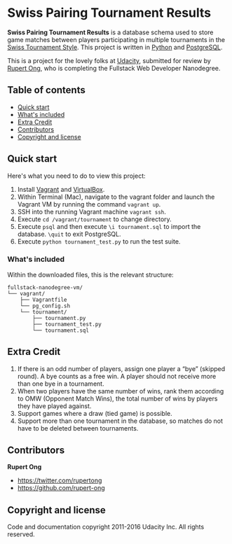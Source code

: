 # Swiss Pairing Tournament Results

**Swiss Pairing Tournament Results** is a database schema used to store game matches between players participating in multiple tournaments in the [Swiss Tournament Style](https://en.wikipedia.org/wiki/Swiss-system_tournament). This project is written in [Python](https://www.python.org) and [PostgreSQL](http://www.postgresql.org).

This is a project for the lovely folks at [Udacity](https://www.udacity.com), submitted for review by [Rupert Ong](http://twitter.com/rupertong), who is completing the Fullstack Web Developer Nanodegree.


## Table of contents

* [Quick start](#quick-start)
* [What's included](#whats-included)
* [Extra Credit](#extra-credit)
* [Contributors](#contributors)
* [Copyright and license](#copyright-and-license)


## Quick start

Here's what you need to do to view this project:

1. Install [Vagrant](https://www.vagrantup.com) and [VirtualBox](https://www.virtualbox.org).
2. Within Terminal (Mac), navigate to the vagrant folder and launch the Vagrant VM by running the command `vagrant up`.
3. SSH into the running Vagrant machine `vagrant ssh`. 
4. Execute `cd /vagrant/tournament` to change directory.
5. Execute `psql` and then execute `\i tournament.sql` to import the database. `\quit` to exit PostgreSQL.
6. Execute `python tournament_test.py` to run the test suite.


### What's included

Within the downloaded files, this is the relevant structure:

```
fullstack-nanodegree-vm/
└── vagrant/
    ├── Vagrantfile
    └── pg_config.sh
    └── tournament/
        ├── tournament.py
        ├── tournament_test.py
        └── tournament.sql
```

## Extra Credit

1. If there is an odd number of players, assign one player a “bye” (skipped round). A bye counts as a free win. A player should not receive more than one bye in a tournament.
2. When two players have the same number of wins, rank them according to OMW (Opponent Match Wins), the total number of wins by players they have played against.
3. Support games where a draw (tied game) is possible.
4. Support more than one tournament in the database, so matches do not have to be deleted between tournaments.

## Contributors

**Rupert Ong**

* <https://twitter.com/rupertong>
* <https://github.com/rupert-ong>


## Copyright and license

Code and documentation copyright 2011-2016 Udacity Inc. All rights reserved.
